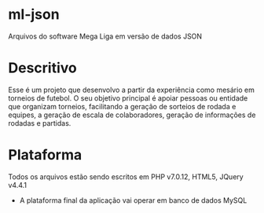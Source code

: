 # ml-json
Arquivos do software Mega Liga em versão de dados JSON

# Descritivo
Esse é um projeto que desenvolvo a partir da experiência como mesário em torneios de futebol. O seu objetivo principal é apoiar pessoas ou entidade que organizam torneios, facilitando a geração de sorteios de rodada e equipes, a geração de escala de colaboradores, geração de informações de rodadas e partidas.

# Plataforma
Todos os arquivos estão sendo escritos em PHP v7.0.12, HTML5, JQuery v4.4.1
* A plataforma final da aplicação vai operar em banco de dados MySQL
